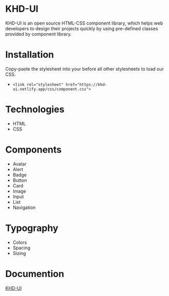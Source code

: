 # KHD-UI

KHD-UI is an open source HTML-CSS component library, which helps web developers to design their projects quickly by using pre-defined classes provided by component library.

# Installation

Copy-paste the stylesheet <link> into your <head> before all other stylesheets to load our CSS.

- `<link rel="stylesheet" href="https://khd-ui.netlify.app/css/component.css">`

# Technologies

- HTML
- CSS

# Components

- Avatar
- Alert
- Badge
- Button
- Card
- Image
- Input
- List
- Navigation

# Typography

- Colors
- Spacing
- Sizing

# Documention

[KHD-UI](https://khd-ui.netlify.app/)
